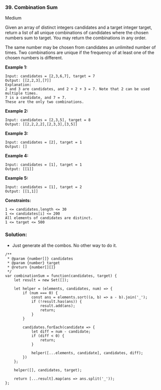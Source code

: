 ### 39. Combination Sum

Medium

Given an array of distinct integers candidates and a target integer target, return a list of all unique combinations of candidates where the chosen numbers sum to target. You may return the combinations in any order.

The same number may be chosen from candidates an unlimited number of times. Two combinations are unique if the frequency of at least one of the chosen numbers is different. 

**Example 1:**
```
Input: candidates = [2,3,6,7], target = 7
Output: [[2,2,3],[7]]
Explanation:
2 and 3 are candidates, and 2 + 2 + 3 = 7. Note that 2 can be used multiple times.
7 is a candidate, and 7 = 7.
These are the only two combinations.
```

**Example 2:**
```
Input: candidates = [2,3,5], target = 8
Output: [[2,2,2,2],[2,3,3],[3,5]]
```

**Example 3:**
```
Input: candidates = [2], target = 1
Output: []
```

**Example 4:**
```
Input: candidates = [1], target = 1
Output: [[1]]
```

**Example 5:**
```
Input: candidates = [1], target = 2
Output: [[1,1]]
```

**Constraints:**
```
1 <= candidates.length <= 30
1 <= candidates[i] <= 200
All elements of candidates are distinct.
1 <= target <= 500
```

### Solution:
- Just generate all the combos. No other way to do it.
```
/**
 * @param {number[]} candidates
 * @param {number} target
 * @return {number[][]}
 */
var combinationSum = function(candidates, target) {
    let result = new Set([]);
    
    let helper = (elements, candidates, num) => {
        if (num === 0) {
            const ans = elements.sort((a, b) => a - b).join('_');
            if (!result.has(ans)) {
                result.add(ans);
                return;
            }
        }
        
        candidates.forEach(candidate => {
            let diff = num - candidate;
            if (diff < 0) {
                return;
            }
            
            helper([...elements, candidate], candidates, diff);
        })
    };
    
    helper([], candidates, target);
    
    return [...result].map(ans => ans.split('_'));
};
```
